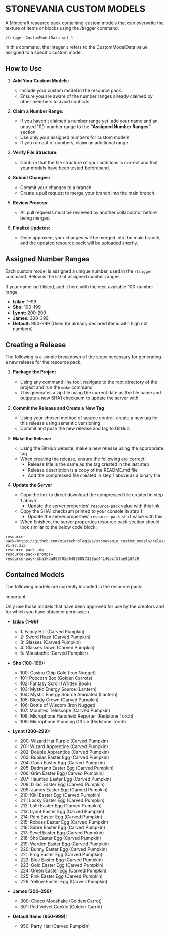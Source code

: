 
# STONEVANIA CUSTOM MODELS

A Minecraft resource pack containing custom models that can overwrite the texture of items or blocks using the /trigger command.
```mcfunction
/trigger CustomModelData set 1 
```
In this command, the integer ```1``` refers to the CustomModelData value assigned to a specific custom model.



## How to Use

1. **Add Your Custom Models:**
   - Include your custom model in the resource pack.
   - Ensure you are aware of the number ranges already claimed by other members to avoid conflicts.

2. **Claim a Number Range:**
   - If you haven't claimed a number range yet, add your name and an unused 100-number range to the **"Assigned Number Ranges"** section.
   - Use only your assigned numbers for custom models.
   - If you run out of numbers, claim an additional range.

3. **Verify File Structure:**
   - Confirm that the file structure of your additions is correct and that your models have been tested beforehand.

4. **Submit Changes:**
   - Commit your changes to a branch.
   - Create a pull request to merge your branch into the main branch.

5. **Review Process:**
   - All pull requests must be reviewed by another collaborator before being merged.

6. **Finalize Updates:**
   - Once approved, your changes will be merged into the main branch, and the updated resource pack will be uploaded shortly.

## Assigned Number Ranges

Each custom model is assigned a unique number, used in the `/trigger` command. Below is the list of assigned number ranges.

If your name isn’t listed, add it here with the next available 100-number range.

- **Izilac:** 1–99
- **Sho:** 100–199
- **Lynnt:** 200-299
- **James:** 300-399
- **Default:** 950-999 (Used for already declared items with high nbt numbers)


## Creating a Release
The following is a simple breakdown of the steps necessary for generating a new release for the resource pack.

1. **Package the Project** 
   - Using any command line tool, navigate to the root directory of the project and run the `make` command
   - This generates a zip file using the current date as the file name and outputs a new SHA1 checksum to update the server with

2. **Commit the Release and Create a New Tag**
   - Using your chosen method of source control, create a new tag for this release using semantic versioning
   - Commit and push the new release and tag to GitHub

3. **Make the Release**
   - Using the GitHub website, make a new release using the appropriate tag
   - When creating the release, ensure the following are correct:
     - Release title is the same as the tag created in the last step
	 - Release description is a copy of the README.md file
	 - Add the compressed file created in step 1 above as a binary file

4. **Update the Server**
   - Copy the link to direct download the compressed file created in step 1 above
     - Update the server.properties' `resource-pack` value with this link
   - Copy the SHA1 checksum printed to your console in step 1
     - Update the server.properties' `resource-pack-sha1` value with this
   - When finished, the server.properties resource pack section should look similar to the below code block:
```properties
resource-pack=https://github.com/mietechnologies/stonevania_custom_models/releases/download/1.0.1/2025-01-27.zip
resource-pack-id=
resource-pack-prompt=
resource-pack-sha1=ba099f05d64890057328ac44146bcf5fae918439
```


## Contained Models

The following models are currently included in the resource pack:

> [!IMPORTANT]  
> Only use those models that have been approved for use by the creators and for which you have obtained permission.

- **Izilac (1–99):**  
  - 1: Fancy Hat (Carved Pumpkin)
  - 2: Sword Head (Carved Pumpkin)
  - 3: Glasses (Carved Pumpkin)
  - 4: Glasses Down (Carved Pumpkin)
  - 5: Moustache (Carved Pumpkin)

- **Sho (100–199):**  
  - 100: Casino Chip Gold (Iron Nugget)
  - 101: Popcorn Box (Golden Carrots)
  - 102: Fantasy Scroll (Written Book)
  - 103: Mystic Energy Source (Lantern)
  - 104: Mystic Energy Source Animated (Lantern)
  - 105: Bloody Crown (Carved Pumpkin)
  - 106: Bottle of Wisdom (Iron Nugget)
  - 107: Mounted Telescope (Carved Pumpkin)
  - 108: Microphone Handheld Reporter (Redstone Torch)
  - 109: Microphone Standing Office (Redstone Torch)

- **Lynnt (200–299):**  
  - 200: Wizard Hat Purple (Carved Pumpkin)
  - 201: Wizard Apprentice (Carved Pumpkin)
  - 202: Double Apprentice (Carved Pumpkin)
  - 203: Bubilas Easter Egg (Carved Pumpkin)
  - 204: Coco Easter Egg (Carved Pumpkin)
  - 205: Dadmann Easter Egg (Carved Pumpkin)
  - 206: Grim Easter Egg (Carved Pumpkin)
  - 207: Haunted Easter Egg (Carved Pumpkin)
  - 208: Izilac Easter Egg (Carved Pumpkin)
  - 209: James Easter Egg (Carved Pumpkin)
  - 210: Kiki Easter Egg (Carved Pumpkin)
  - 211: Locky Easter Egg (Carved Pumpkin)
  - 212: LoFi Easter Egg (Carved Pumpkin)
  - 213: Lynnt Easter Egg (Carved Pumpkin)
  - 214: Rem Easter Egg (Carved Pumpkin)
  - 215: Roboss Easter Egg (Carved Pumpkin)
  - 216: Sabre Easter Egg (Carved Pumpkin)
  - 217: Sevel Easter Egg (Carved Pumpkin)
  - 218: Sho Easter Egg (Carved Pumpkin)
  - 219: Warden Easter Egg (Carved Pumpkin)
  - 220: Bunny Easter Egg (Carved Pumpkin)
  - 221: Frog Easter Egg (Carved Pumpkin)
  - 222: Blue Easter Egg (Carved Pumpkin)
  - 223: Gold Easter Egg (Carved Pumpkin)
  - 224: Green Easter Egg (Carved Pumpkin)
  - 225: Pink Easter Egg (Carved Pumpkin)
  - 226: Yellow Easter Egg (Carved Pumpkin)

- **James (200–299):**  
  - 300: Choco Mooshake (Golden Carrot)
  - 301: Red Velvet Cookie (Golden Carrot)

- **Default Items (950–999):**  
  - 950: Party Hat (Carved Pumpkin)
